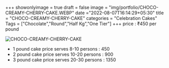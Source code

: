 +++
showonlyimage = true
draft = false
image = "img/portfolio/CHOCO-CREAMY-CHERRY-CAKE.WEBP"
date ="2022-08-07T16:14:29+05:30"
title = "CHOCO-CREAMY-CHERRY-CAKE"
categories = "Celebration Cakes"
Tags = ["Chocolate","Round","Half Kg","One Tier"]
+++
price : ₹450 per pound
<!--more-->
![CHOCO-CREAMY-CHERRY-CAKE](/img/portfolio/CHOCO-CREAMY-CHERRY-CAKE.WEBP)
* 1 pound cake price serves 8-10 persons : 450
* 2 pound cake price serves 10-20 persons : 900
* 3 pound cake price serves 20-30 persons : 1350
